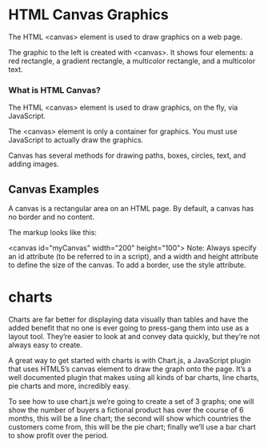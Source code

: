 # HTML Canvas Graphics 
The HTML \<canvas> element is used to draw graphics on a web page.

The graphic to the left is created with \<canvas>. It shows four elements: a red rectangle, a gradient rectangle, a multicolor rectangle, and a multicolor text.

### What is HTML Canvas?
The HTML \<canvas> element is used to draw graphics, on the fly, via JavaScript.

The \<canvas> element is only a container for graphics. You must use JavaScript to actually draw the graphics.

Canvas has several methods for drawing paths, boxes, circles, text, and adding images.
## Canvas Examples
A canvas is a rectangular area on an HTML page. By default, a canvas has no border and no content.

The markup looks like this:

\<canvas id="myCanvas" width="200" height="100"></canvas>
Note: Always specify an id attribute (to be referred to in a script), and a width and height attribute to define the size of the canvas. To add a border, use the style attribute.
# charts 
Charts are far better for displaying data visually than tables and have the added benefit that no one is ever going to press-gang them into use as a layout tool. They’re easier to look at and convey data quickly, but they’re not always easy to create.

A great way to get started with charts is with Chart.js, a JavaScript plugin that uses HTML5’s canvas element to draw the graph onto the page. It’s a well documented plugin that makes using all kinds of bar charts, line charts, pie charts and more, incredibly easy.

To see how to use chart.js we’re going to create a set of 3 graphs; one will show the number of buyers a fictional product has over the course of 6 months, this will be a line chart; the second will show which countries the customers come from, this will be the pie chart; finally we’ll use a bar chart to show profit over the period.